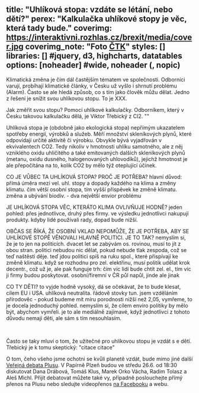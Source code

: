 title: "Uhlíková stopa: vzdáte se létání, nebo dětí?"
perex: "Kalkulačka uhlíkové stopy je věc, která tady bude."
coverimg: https://interaktivni.rozhlas.cz/brexit/media/cover.jpg
coverimg_note: "Foto <a href='https://ctk.cz'>ČTK</a>"
styles: []
libraries: [] #jquery, d3, highcharts, datatables
options: [noheader] #wide, noheader (, nopic)
---
Klimatická změna je čím dál častějším tématem ve společnosti. Odborníci varují, probíhají klimatické články, v Česku už vyšlo i shrnutí problému (Alarm). Často se ale hledá způsob, co s tím jako člověk můžu dělat. Jedno z řešení je snížit svou uhlíkovou stopu. To je XXX.

Jak změřit svou stopu? Pomocí uhlíkové kalkulačky. Odborníkem, který v Česku takovou kalkulačku dělá, je Viktor Třebický z CI2. ""

Uhlíková stopa je (obdobně jako ekologická stopa) nepřímým ukazatelem spotřeby energií, výrobků a služeb. Měří množství skleníkových plynů, které odpovídají určité aktivitě či výrobku. Obvykle bývá vyjadřován v ekvivalentech CO2. Tedy nikoliv v hmotnosti uhlíku samotného, ale z něj vzniklého oxidu uhličitého a také emitovaných dalších skleníkových plynů (metanu, oxidu dusného, halogenovaných uhlovodíků), jejichž hmotnost je ale přepočítána na to, kolik CO2 by mělo týž oteplující účinek.

CO JE VŮBEC TA UHLÍKOVÁ STOPA?
PROČ JE POTŘEBA?
hlavní důvod: přímá úměra mezi vel. uhl. stopy a dopady každého na klima a změny klimatu. čím větší osobní stopa, tím vyšší příspěvek ke změně klimatu. změna a ubývání biodiv. - dva největší envior problému

JE UHLÍKOVÁ STOPA VĚC, KTERÁTO KLIMA OVLIVŇUJE HODNĚ?
jeden pohled: přes jednotlivce, druhý přes firmy. ve výsledku jednotlivci nakupují produkty. kdyby lidé používali rady, dopad bude nižší.

OBČAS SE ŘÍKÁ, ŽE OSOBNÍ VKLAD NEPOMŮŽE, ŽE JE POTŘEBA, ABY SE UHLÍKOVÉ STOPĚ VĚNOVALI HLAVNĚ POLITICI. JE TO TAK?
nemyslím si, že je to jen na politicích. dvacet let se zabývám os. rovinou, musí to jít z obou stran. politici nebudou nic dělat, pokud nebude tlak zespoda, což se teď naštěstí děje. teď jdou politici spíš na ruku spol., které přispívají ke změně klimatu. když se rozhodnu pro zel. elektřinu, musí politik udělat krok decentr., což už je, ale pak funguje trh: čím víc lidí bude chtít zel. el., tím víc ji firmy budou poskytovat. osobní/firemní v ČR půl napůl, jinde ale jinak

CO TY DĚTI?
to vyjde hodně vysoký, dá se očekávat, že to bude klesat, cílem EU i USA. uhlíková neutralita. řádově stovky tun. jsem vzděláním přírodověc - pokud budeme mít míru porodnosti nižší než 2,05, vymřeme, to je docela jednoduchý pohled. nemyslím si, že cílem enviro politiky by mělo být,  abychom vymřeli. je to ale mediálně zajímavé, když jednotlivci z tohoto důvodu nemají děti, ale sám s tím nesouhlasím.  

<div id="klikatko"></div>
<br>

Často se taky mluví o tom, že užitečné pro uhlíkovou stopu je vzdát s
e dětí. Třebický je k tomu skeptický: "citace citace"

O tom, čeho všeho jsme ochotni se kvůli planetě vzdát, bude mimo jiné další [Veřejná debata Plusu​](https://plus.rozhlas.cz/doba-konzumni-vzdame-se-pohodli-kvuli-planete-prijdte-debatovat-s-drabovou-7965959). V Papírně Plzeň budou ve středu 26.6. od 18:30 diskutovat Dana Drábová, Tomáš Klus, Marek Orko Vácha, Radim Tolasz a Aleš Michl. Přijít debatovat můžete také vy, případně poslouchejte přímý přenos na Plusu nebo sledujte videopřenos [na Facebooku](https://www.facebook.com/events/1371778356304878/) a webu.
